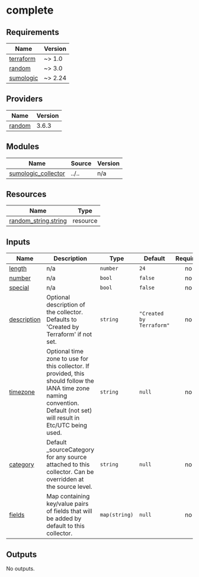 # complete

<!-- BEGINNING OF PRE-COMMIT-TERRAFORM DOCS HOOK -->
## Requirements

| Name | Version |
|------|---------|
| <a name="requirement_terraform"></a> [terraform](#requirement\_terraform) | ~> 1.0 |
| <a name="requirement_random"></a> [random](#requirement\_random) | ~> 3.0 |
| <a name="requirement_sumologic"></a> [sumologic](#requirement\_sumologic) | ~> 2.24 |

## Providers

| Name | Version |
|------|---------|
| <a name="provider_random"></a> [random](#provider\_random) | 3.6.3 |

## Modules

| Name | Source | Version |
|------|--------|---------|
| <a name="module_sumologic_collector"></a> [sumologic\_collector](#module\_sumologic\_collector) | ../.. | n/a |

## Resources

| Name | Type |
|------|------|
| [random_string.string](https://registry.terraform.io/providers/hashicorp/random/latest/docs/resources/string) | resource |

## Inputs

| Name | Description | Type | Default | Required |
|------|-------------|------|---------|:--------:|
| <a name="input_length"></a> [length](#input\_length) | n/a | `number` | `24` | no |
| <a name="input_number"></a> [number](#input\_number) | n/a | `bool` | `false` | no |
| <a name="input_special"></a> [special](#input\_special) | n/a | `bool` | `false` | no |
| <a name="input_description"></a> [description](#input\_description) | Optional description of the collector. Defaults to 'Created by Terraform' if not set. | `string` | `"Created by Terraform"` | no |
| <a name="input_timezone"></a> [timezone](#input\_timezone) | Optional time zone to use for this collector. If provided, this should follow the IANA time zone naming convention. Default (not set) will result in Etc/UTC being used. | `string` | `null` | no |
| <a name="input_category"></a> [category](#input\_category) | Default \_sourceCategory for any source attached to this collector. Can be overridden at the source level. | `string` | `null` | no |
| <a name="input_fields"></a> [fields](#input\_fields) | Map containing key/value pairs of fields that will be added by default to this collector. | `map(string)` | `null` | no |

## Outputs

No outputs.
<!-- END OF PRE-COMMIT-TERRAFORM DOCS HOOK -->

